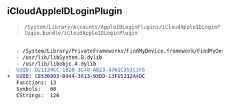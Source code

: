 ## iCloudAppleIDLoginPlugin

> `/System/Library/Accounts/AppleIDLoginPlugins/iCloudAppleIDLoginPlugin.bundle/iCloudAppleIDLoginPlugin`

```diff

   - /System/Library/PrivateFrameworks/FindMyDevice.framework/FindMyDevice
   - /usr/lib/libSystem.B.dylib
   - /usr/lib/libobjc.A.dylib
-  UUID: D21134CC-1B20-3C40-AB23-4761C353C3F5
+  UUID: C8530893-0944-3A13-93DD-13FE5212A4DC
   Functions: 13
   Symbols:   60
   CStrings:  126

```
